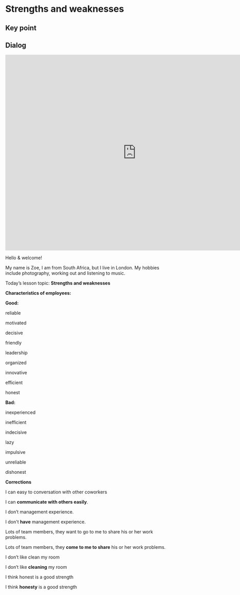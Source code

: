 # Strengths and weaknesses

## Key point



## Dialog

<iframe name="easyXDM_default6277_provider" id="easyXDM_default6277_provider" src="https://cns.ef-cdn.com/Juno/EvcContent/11/94/Strengths_and_weaknesses/index.html?api_v=0.0.13&amp;accessKey=7b3472e1-dbed-4d81-84ac-87e07eedbb87&amp;attendanceToken=c2da5441-49d6-411a-b22d-5f2ea6a52413&amp;xdm_e=https%3A%2F%2Fevc.ef.com.cn&amp;xdm_c=default6277&amp;xdm_p=1" frameborder="0" style="box-sizing: border-box; width: 813px; height: 609.75px;"></iframe>

Hello & welcome! 

My name is Zoe, I am from South Africa, but I live in London. My hobbies include photography, working out and listening to music. 

Today’s lesson topic: **Strengths and weaknesses**



**Characteristics of employees:**

**Good:**

reliable

motivated

decisive

friendly

leadership

organized

innovative

efficient

honest



**Bad:**

inexperienced

inefficient

indecisive

lazy

impulsive

unreliable

dishonest



**Corrections**

I can easy to conversation with other coworkers

I can **communicate with others easily**.

 

I don’t management experience.

I don't **have** management experience.

 

Lots of team members, they want to go to me to share his or her work problems.

Lots of team members, they **come to me to share** his or her work problems.

 

I don’t like clean my room

I don’t like **cleaning** my room



I think honest is a good strength

I think **honesty** is a good strength

​				

​				 